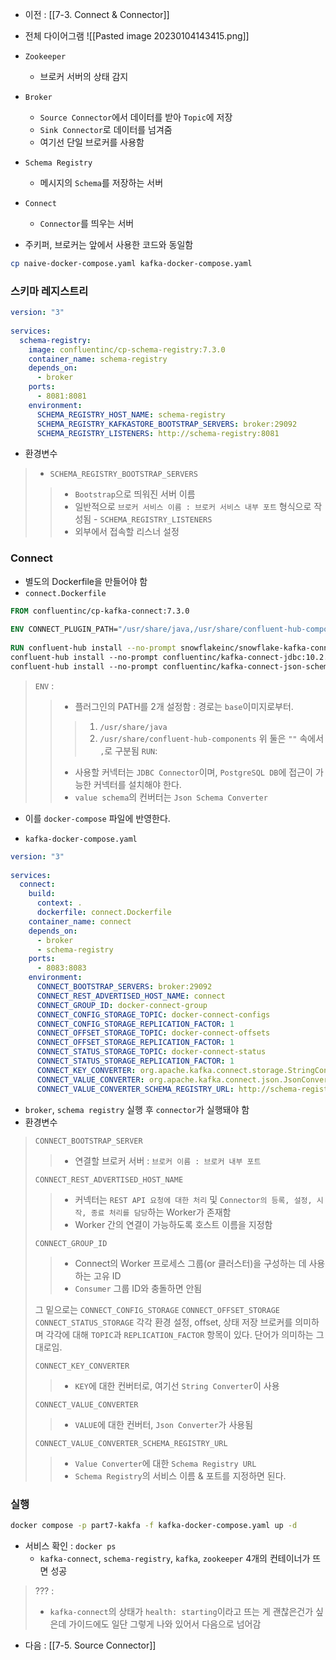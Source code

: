 - 이전 : [[7-3. Connect & Connector]]

- 전체 다이어그램
![[Pasted image 20230104143415.png]]
- `Zookeeper` 
	- 브로커 서버의 상태 감지
- `Broker` 
	- `Source Connector`에서 데이터를 받아 `Topic`에 저장
	- `Sink Connector`로 데이터를 넘겨줌
	- 여기선 단일 브로커를 사용함
- `Schema Registry` 
	- 메시지의 `Schema`를 저장하는 서버
- `Connect`
	- `Connector`를 띄우는 서버


- 주키퍼, 브로커는 앞에서 사용한 코드와 동일함
```sh
cp naive-docker-compose.yaml kafka-docker-compose.yaml
```

### 스키마 레지스트리
```yaml
version: "3"  
  
services:  
  schema-registry:  
	image: confluentinc/cp-schema-registry:7.3.0  
	container_name: schema-registry  
	depends_on:  
	  - broker  
	ports:  
	  - 8081:8081  
	environment:  
	  SCHEMA_REGISTRY_HOST_NAME: schema-registry  
	  SCHEMA_REGISTRY_KAFKASTORE_BOOTSTRAP_SERVERS: broker:29092  
	  SCHEMA_REGISTRY_LISTENERS: http://schema-registry:8081
```
- 환경변수
> - `SCHEMA_REGISTRY_BOOTSTRAP_SERVERS` 
>> - `Bootstrap`으로 띄워진 서버 이름
>>- 일반적으로 `브로커 서비스 이름 : 브로커 서비스 내부 포트` 형식으로 작성됨
	- `SCHEMA_REGISTRY_LISTENERS`
>> -  외부에서 접속할 리스너 설정

### Connect
- 별도의 Dockerfile을 만들어야 함
- `connect.Dockerfile`
```dockerfile
FROM confluentinc/cp-kafka-connect:7.3.0  
  
ENV CONNECT_PLUGIN_PATH="/usr/share/java,/usr/share/confluent-hub-components"  
  
RUN confluent-hub install --no-prompt snowflakeinc/snowflake-kafka-connector:1.5.5 &&\  
confluent-hub install --no-prompt confluentinc/kafka-connect-jdbc:10.2.2 &&\  
confluent-hub install --no-prompt confluentinc/kafka-connect-json-schema-converter:7.3.0
```
> `ENV` :
>> - 플러그인의 PATH를 2개 설정함 : 경로는 `base`이미지로부터.
>>> 1. `/usr/share/java`
>>> 2. `/usr/share/confluent-hub-components`
> 위 둘은 `""` 속에서 `,`로 구분됨
> `RUN`:
>> - 사용할 커넥터는 `JDBC Connector`이며, `PostgreSQL DB`에 접근이 가능한 커넥터를 설치해야 한다.
>> - `value schema`의 컨버터는 `Json Schema Converter`

- 이를 `docker-compose` 파일에 반영한다.

- `kafka-docker-compose.yaml`
```yaml
version: "3"  
  
services:  
  connect:  
	build:  
	  context: .  
	  dockerfile: connect.Dockerfile  
	container_name: connect  
	depends_on:  
	  - broker  
	  - schema-registry  
	ports:  
	  - 8083:8083  
	environment:  
	  CONNECT_BOOTSTRAP_SERVERS: broker:29092  
	  CONNECT_REST_ADVERTISED_HOST_NAME: connect  
	  CONNECT_GROUP_ID: docker-connect-group  
	  CONNECT_CONFIG_STORAGE_TOPIC: docker-connect-configs  
	  CONNECT_CONFIG_STORAGE_REPLICATION_FACTOR: 1  
	  CONNECT_OFFSET_STORAGE_TOPIC: docker-connect-offsets  
	  CONNECT_OFFSET_STORAGE_REPLICATION_FACTOR: 1  
	  CONNECT_STATUS_STORAGE_TOPIC: docker-connect-status  
	  CONNECT_STATUS_STORAGE_REPLICATION_FACTOR: 1  
	  CONNECT_KEY_CONVERTER: org.apache.kafka.connect.storage.StringConverter  
	  CONNECT_VALUE_CONVERTER: org.apache.kafka.connect.json.JsonConverter  
	  CONNECT_VALUE_CONVERTER_SCHEMA_REGISTRY_URL: http://schema-registry:8081
```
- `broker`, `schema registry` 실행 후 `connector`가 실행돼야 함
- 환경변수
> `CONNECT_BOOTSTRAP_SERVER` 
>> - 연결할 브로커 서버 : `브로커 이름 : 브로커 내부 포트`
>
> `CONNECT_REST_ADVERTISED_HOST_NAME`
>> - 커넥터는 `REST API 요청에 대한 처리` 및 `Connector의 등록, 설정, 시작, 종료 처리를 담당`하는 Worker가 존재함
>> - Worker 간의 연결이 가능하도록 호스트 이름을 지정함
>
>`CONNECT_GROUP_ID`
>> - Connect의 Worker 프로세스 그룹(or 클러스터)을 구성하는 데 사용하는 고유 ID
>> - `Consumer` 그룹 ID와 충돌하면 안됨
>
> 그 밑으로는
> `CONNECT_CONFIG_STORAGE`
> `CONNECT_OFFSET_STORAGE`
> `CONNECT_STATUS_STORAGE`
> 각각 환경 설정, offset, 상태 저장 브로커를 의미하며 각각에 대해 `TOPIC`과 `REPLICATION_FACTOR` 항목이 있다. 단어가 의미하는 그대로임.
> 
> `CONNECT_KEY_CONVERTER` 
>>  - `KEY`에 대한 컨버터로, 여기선 `String Converter`이 사용
>
>`CONNECT_VALUE_CONVERTER`
>> - `VALUE`에 대한 컨버터, `Json Converter`가 사용됨
>
>`CONNECT_VALUE_CONVERTER_SCHEMA_REGISTRY_URL`
>> - `Value Converter`에 대한 `Schema Registry URL`
>> - `Schema Registry`의 서비스 이름 & 포트를 지정하면 된다.

### 실행
```sh
docker compose -p part7-kakfa -f kafka-docker-compose.yaml up -d
```

- 서비스 확인 : `docker ps`
	- `kafka-connect`, `schema-registry`, `kafka`, `zookeeper` 4개의 컨테이너가 뜨면 성공
> ??? :
>- `kafka-connect`의 상태가 `health: starting`이라고 뜨는 게 괜찮은건가 싶은데 가이드에도 일단 그렇게 나와 있어서 다음으로 넘어감

- 다음 : [[7-5. Source Connector]]